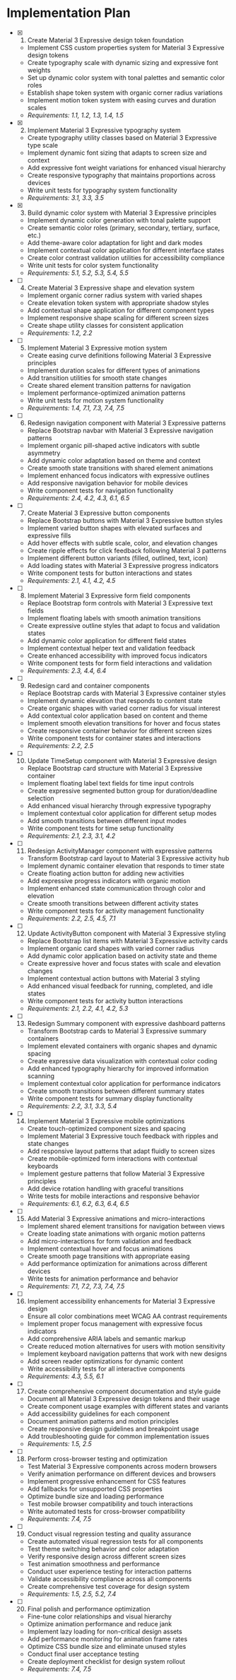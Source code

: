 # Implementation Plan

- [x] 1. Create Material 3 Expressive design token foundation
  - Implement CSS custom properties system for Material 3 Expressive design tokens
  - Create typography scale with dynamic sizing and expressive font weights
  - Set up dynamic color system with tonal palettes and semantic color roles
  - Establish shape token system with organic corner radius variations
  - Implement motion token system with easing curves and duration scales
  - _Requirements: 1.1, 1.2, 1.3, 1.4, 1.5_

- [x] 2. Implement Material 3 Expressive typography system
  - Create typography utility classes based on Material 3 Expressive type scale
  - Implement dynamic font sizing that adapts to screen size and context
  - Add expressive font weight variations for enhanced visual hierarchy
  - Create responsive typography that maintains proportions across devices
  - Write unit tests for typography system functionality
  - _Requirements: 3.1, 3.3, 3.5_

- [x] 3. Build dynamic color system with Material 3 Expressive principles
  - Implement dynamic color generation with tonal palette support
  - Create semantic color roles (primary, secondary, tertiary, surface, etc.)
  - Add theme-aware color adaptation for light and dark modes
  - Implement contextual color application for different interface states
  - Create color contrast validation utilities for accessibility compliance
  - Write unit tests for color system functionality
  - _Requirements: 5.1, 5.2, 5.3, 5.4, 5.5_

- [ ] 4. Create Material 3 Expressive shape and elevation system
  - Implement organic corner radius system with varied shapes
  - Create elevation token system with appropriate shadow styles
  - Add contextual shape application for different component types
  - Implement responsive shape scaling for different screen sizes
  - Create shape utility classes for consistent application
  - _Requirements: 1.2, 2.2_

- [ ] 5. Implement Material 3 Expressive motion system
  - Create easing curve definitions following Material 3 Expressive principles
  - Implement duration scales for different types of animations
  - Add transition utilities for smooth state changes
  - Create shared element transition patterns for navigation
  - Implement performance-optimized animation patterns
  - Write unit tests for motion system functionality
  - _Requirements: 1.4, 7.1, 7.3, 7.4, 7.5_

- [ ] 6. Redesign navigation component with Material 3 Expressive patterns
  - Replace Bootstrap navbar with Material 3 Expressive navigation patterns
  - Implement organic pill-shaped active indicators with subtle asymmetry
  - Add dynamic color adaptation based on theme and context
  - Create smooth state transitions with shared element animations
  - Implement enhanced focus indicators with expressive outlines
  - Add responsive navigation behavior for mobile devices
  - Write component tests for navigation functionality
  - _Requirements: 2.4, 4.2, 4.3, 6.1, 6.5_

- [ ] 7. Create Material 3 Expressive button components
  - Replace Bootstrap buttons with Material 3 Expressive button styles
  - Implement varied button shapes with elevated surfaces and expressive fills
  - Add hover effects with subtle scale, color, and elevation changes
  - Create ripple effects for click feedback following Material 3 patterns
  - Implement different button variants (filled, outlined, text, icon)
  - Add loading states with Material 3 Expressive progress indicators
  - Write component tests for button interactions and states
  - _Requirements: 2.1, 4.1, 4.2, 4.5_

- [ ] 8. Implement Material 3 Expressive form field components
  - Replace Bootstrap form controls with Material 3 Expressive text fields
  - Implement floating labels with smooth animation transitions
  - Create expressive outline styles that adapt to focus and validation states
  - Add dynamic color application for different field states
  - Implement contextual helper text and validation feedback
  - Create enhanced accessibility with improved focus indicators
  - Write component tests for form field interactions and validation
  - _Requirements: 2.3, 4.4, 6.4_

- [ ] 9. Redesign card and container components
  - Replace Bootstrap cards with Material 3 Expressive container styles
  - Implement dynamic elevation that responds to content state
  - Create organic shapes with varied corner radius for visual interest
  - Add contextual color application based on content and theme
  - Implement smooth elevation transitions for hover and focus states
  - Create responsive container behavior for different screen sizes
  - Write component tests for container states and interactions
  - _Requirements: 2.2, 2.5_

- [ ] 10. Update TimeSetup component with Material 3 Expressive design
  - Replace Bootstrap card structure with Material 3 Expressive container
  - Implement floating label text fields for time input controls
  - Create expressive segmented button group for duration/deadline selection
  - Add enhanced visual hierarchy through expressive typography
  - Implement contextual color application for different setup modes
  - Add smooth transitions between different input modes
  - Write component tests for time setup functionality
  - _Requirements: 2.1, 2.3, 3.1, 4.2_

- [ ] 11. Redesign ActivityManager component with expressive patterns
  - Transform Bootstrap card layout to Material 3 Expressive activity hub
  - Implement dynamic container elevation that responds to timer state
  - Create floating action button for adding new activities
  - Add expressive progress indicators with organic motion
  - Implement enhanced state communication through color and elevation
  - Create smooth transitions between different activity states
  - Write component tests for activity management functionality
  - _Requirements: 2.2, 2.5, 4.5, 7.1_

- [ ] 12. Update ActivityButton component with Material 3 Expressive styling
  - Replace Bootstrap list items with Material 3 Expressive activity cards
  - Implement organic card shapes with varied corner radius
  - Add dynamic color application based on activity state and theme
  - Create expressive hover and focus states with scale and elevation changes
  - Implement contextual action buttons with Material 3 styling
  - Add enhanced visual feedback for running, completed, and idle states
  - Write component tests for activity button interactions
  - _Requirements: 2.1, 2.2, 4.1, 4.2, 5.3_

- [ ] 13. Redesign Summary component with expressive dashboard patterns
  - Transform Bootstrap cards to Material 3 Expressive summary containers
  - Implement elevated containers with organic shapes and dynamic spacing
  - Create expressive data visualization with contextual color coding
  - Add enhanced typography hierarchy for improved information scanning
  - Implement contextual color application for performance indicators
  - Create smooth transitions between different summary states
  - Write component tests for summary display functionality
  - _Requirements: 2.2, 3.1, 3.3, 5.4_

- [ ] 14. Implement Material 3 Expressive mobile optimizations
  - Create touch-optimized component sizes and spacing
  - Implement Material 3 Expressive touch feedback with ripples and state changes
  - Add responsive layout patterns that adapt fluidly to screen sizes
  - Create mobile-optimized form interactions with contextual keyboards
  - Implement gesture patterns that follow Material 3 Expressive principles
  - Add device rotation handling with graceful transitions
  - Write tests for mobile interactions and responsive behavior
  - _Requirements: 6.1, 6.2, 6.3, 6.4, 6.5_

- [ ] 15. Add Material 3 Expressive animations and micro-interactions
  - Implement shared element transitions for navigation between views
  - Create loading state animations with organic motion patterns
  - Add micro-interactions for form validation and feedback
  - Implement contextual hover and focus animations
  - Create smooth page transitions with appropriate easing
  - Add performance optimization for animations across different devices
  - Write tests for animation performance and behavior
  - _Requirements: 7.1, 7.2, 7.3, 7.4, 7.5_

- [ ] 16. Implement accessibility enhancements for Material 3 Expressive design
  - Ensure all color combinations meet WCAG AA contrast requirements
  - Implement proper focus management with expressive focus indicators
  - Add comprehensive ARIA labels and semantic markup
  - Create reduced motion alternatives for users with motion sensitivity
  - Implement keyboard navigation patterns that work with new designs
  - Add screen reader optimizations for dynamic content
  - Write accessibility tests for all interactive components
  - _Requirements: 4.3, 5.5, 6.1_

- [ ] 17. Create comprehensive component documentation and style guide
  - Document all Material 3 Expressive design tokens and their usage
  - Create component usage examples with different states and variants
  - Add accessibility guidelines for each component
  - Document animation patterns and motion principles
  - Create responsive design guidelines and breakpoint usage
  - Add troubleshooting guide for common implementation issues
  - _Requirements: 1.5, 2.5_

- [ ] 18. Perform cross-browser testing and optimization
  - Test Material 3 Expressive components across modern browsers
  - Verify animation performance on different devices and browsers
  - Implement progressive enhancement for CSS features
  - Add fallbacks for unsupported CSS properties
  - Optimize bundle size and loading performance
  - Test mobile browser compatibility and touch interactions
  - Write automated tests for cross-browser compatibility
  - _Requirements: 7.4, 7.5_

- [ ] 19. Conduct visual regression testing and quality assurance
  - Create automated visual regression tests for all components
  - Test theme switching behavior and color adaptation
  - Verify responsive design across different screen sizes
  - Test animation smoothness and performance
  - Conduct user experience testing for interaction patterns
  - Validate accessibility compliance across all components
  - Create comprehensive test coverage for design system
  - _Requirements: 1.5, 2.5, 5.2, 7.4_

- [ ] 20. Final polish and performance optimization
  - Fine-tune color relationships and visual hierarchy
  - Optimize animation performance and reduce jank
  - Implement lazy loading for non-critical design assets
  - Add performance monitoring for animation frame rates
  - Optimize CSS bundle size and eliminate unused styles
  - Conduct final user acceptance testing
  - Create deployment checklist for design system rollout
  - _Requirements: 7.4, 7.5_